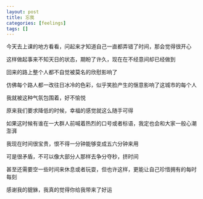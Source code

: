 ```yaml
---
layout: post
title: 忘我
categories: [feelings]
tags: []
---
```


今天去上课的地方看看，问起来才知道自己一直都弄错了时间，那会觉得很开心 

这样做起事来不知天日的状态，期盼了许久，现在在不经意间却已经做到 

回来的路上整个人都不自觉被莫名的欣慰影响了 

仿佛每个路人都一改往日冰冷的色彩，似乎笑脸产生的惬意影响了这城市的每个人 

我就被这种气氛包围着，好不愉悦 

原来我们要求降低的时候，幸福的感觉就这么随手可得 

如果这时候有谁在一大群人前喊着热烈的口号或者标语，我定也会和大家一般心潮澎湃 

我现在时间很宝贵，恨不得一分钟能够变成五六分钟来用 

可是很矛盾，不可以像大部分人那样去争分夺秒，挤时间 

甚至还需要空一些时间来休息或者玩耍，但也许这样，更能让自己珍惜拥有的每时每刻 

感谢我的貔貅，我真的觉得你给我带来了好运